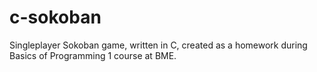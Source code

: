 # c-sokoban
Singleplayer Sokoban game, written in C, created as a homework during Basics of Programming 1 course at BME.
